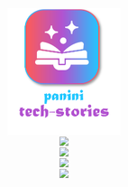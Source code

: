 <div align="center">
    <br><img src="https://github.com/ThiagoPanini/panini-tech-stories/blob/main/_assets/logo.png?raw=true" width=200 alt="panini-tech-stories-logo">
</div>

<div align="center">
  <a href="https://spark.apache.org/">
    <img src="https://img.shields.io/badge/spark-grey?style=for-the-badge&logo=apachespark&logoColor=orange">
  </a>
  <br>
  <a href="https://aws.amazon.com/">
    <img src="https://img.shields.io/badge/aws-grey?style=for-the-badge&logo=amazon&logoColor=yellow">
  </a>
  <br>
  <a href="https://aws.amazon.com/">
    <img src="https://img.shields.io/badge/terraform-grey?style=for-the-badge&logo=terraform&logoColor=lightpurple">
  </a>
  <br>
  <a href="https://www.microsoft.com/en-us/microsoft-365/powerpoint">
    <img src="https://img.shields.io/badge/powerpoint-grey?style=for-the-badge&logo=microsoft&logoColor=red">
  </a>
</div>
